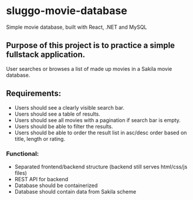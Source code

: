 # sluggo-movie-database
Simple movie database, built with React, .NET and MySQL

## Purpose of this project is to practice a simple fullstack application.
User searches or browses a list of made up movies in a Sakila movie database. 

## Requirements:
- Users should see a clearly visible search bar.
- Users should see a table of results.
- Users should see all movies with a pagination if search bar is empty.
- Users should be able to filter the results.
- Users should be able to order the result list in asc/desc order based on title, length or rating.


### Functional:
- Separated frontend/backend structure (backend still serves html/css/js files)
- REST API for backend
- Database should be containerized
- Database should contain data from Sakila scheme
